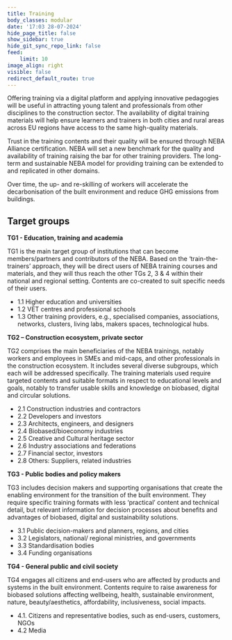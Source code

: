 ```yaml
---
title: Training
body_classes: modular
date: '17:03 28-07-2024'
hide_page_title: false
show_sidebar: true
hide_git_sync_repo_link: false
feed:
    limit: 10
image_align: right
visible: false
redirect_default_route: true
---
```


Offering training via a digital platform and applying innovative pedagogies will be useful in attracting young talent and professionals from other disciplines to the construction sector. The availability of digital training materials will help ensure learners and trainers in both cities and rural areas across EU regions have access to the same high-quality materials.

Trust in the training contents and their quality will be ensured through NEBA Alliance certification. NEBA will set a new benchmark for the quality and availability of training raising the bar for other training providers. The long-term and sustainable NEBA model for providing training can be extended to and replicated in other domains.

Over time, the up- and re-skilling of workers will accelerate the decarbonisation of the built environment and reduce GHG emissions from buildings.


## Target groups

**TG1 - Education, training and academia**

TG1 is the main target group of institutions that can become members/partners and contributors of the NEBA. Based on the ‘train-the-trainers’ approach, they will be direct users of NEBA training courses and materials, and they will thus reach the other TGs 2, 3 & 4 within their national and regional setting. Contents are co-created to suit specific needs of their users.

* 1.1 Higher education and universities
* 1.2 VET centres and professional schools
* 1.3 Other training providers, e.g., specialised companies, associations, networks, clusters, living labs, makers spaces, technological hubs.

**TG2 – Construction ecosystem, private sector**

TG2 comprises the main beneficiaries of the NEBA trainings, notably workers and employees in SMEs and mid-caps, and other professionals in the construction ecosystem. It includes several diverse subgroups, which each will be addressed specifically. The training materials used require targeted contents and suitable formats in respect to educational levels and goals, notably to transfer usable skills and knowledge on biobased, digital and circular solutions.

* 2.1 Construction industries and contractors
* 2.2 Developers and investors
* 2.3 Architects, engineers, and designers
* 2.4 Biobased/bioeconomy industries
* 2.5 Creative and Cultural heritage sector
* 2.6 Industry associations and federations
* 2.7 Financial sector, investors
* 2.8 Others: Suppliers, related industries

**TG3 - Public bodies and policy makers**

TG3 includes decision makers and supporting organisations that create the enabling environment for the transition of the built environment. They require specific training formats with less ‘practical’ content and technical detail, but relevant information for decision processes about benefits and advantages of biobased, digital and sustainability solutions.

* 3.1 Public decision-makers and planners, regions, and cities
* 3.2 Legislators, national/ regional ministries, and governments
* 3.3 Standardisation bodies
* 3.4 Funding organisations

**TG4 - General public and civil society**

TG4 engages all citizens and end-users who are affected by products and systems in the built environment. Contents require to raise awareness for biobased solutions affecting wellbeing, health, sustainable environment, nature, beauty/aesthetics, affordability, inclusiveness, social impacts.

* 4.1. Citizens and representative bodies, such as end-users, customers, NGOs
* 4.2 Media